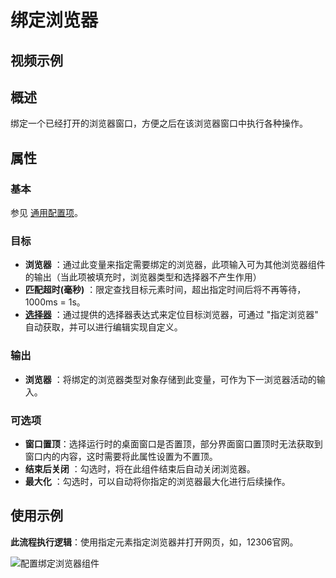 # 绑定浏览器

## 视频示例

## 概述

绑定一个已经打开的浏览器窗口，方便之后在该浏览器窗口中执行各种操作。

## 属性

### 基本

参见 [通用配置项](../../Appendix/CommonConfigurationItems.md)。

### 目标

- **浏览器** ：通过此变量来指定需要绑定的浏览器，此项输入可为其他浏览器组件的输出（当此项被填充时，浏览器类型和选择器不产生作用）
- **匹配超时(毫秒)** ：限定查找目标元素时间，超出指定时间后将不再等待，1000ms = 1s。
- **[选择器](../../Appendix/Selector.md?_v=v2020.4)** ：通过提供的选择器表达式来定位目标浏览器，可通过 "指定浏览器" 自动获取，并可以进行编辑实现自定义。

### 输出

- **浏览器** ：将绑定的浏览器类型对象存储到此变量，可作为下一浏览器活动的输入。

### 可选项

- **窗口置顶**：选择运行时的桌面窗口是否置顶，部分界面窗口置顶时无法获取到窗口内的内容，这时需要将此属性设置为不置顶。
- **结束后关闭** ：勾选时，将在此组件结束后自动关闭浏览器。
- **最大化** ：勾选时，可以自动将你指定的浏览器最大化进行后续操作。

## 使用示例

**此流程执行逻辑**：使用指定元素指定浏览器并打开网页，如，12306官网。

![配置绑定浏览器组件](https://docimages.blob.core.chinacloudapi.cn/images/Activities/AttacBrowser2020122102.png)
